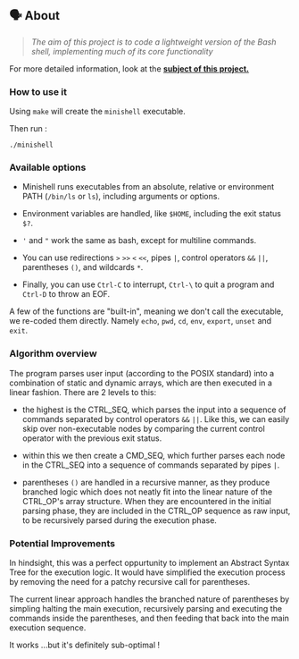 
## 🗣️ About

> _The aim of this project is to code a lightweight version of the Bash shell, implementing much of its core functionality_

For more detailed information, look at the [**subject of this project.**](https://github.com/edenjamsalem/minishell/blob/master/subject.pdf)


### How to use it

Using ``make`` will create the ``minishell`` executable.

Then run :

```
./minishell
```


### Available options

- Minishell runs executables from an absolute, relative or environment PATH (``/bin/ls`` or ``ls``), including arguments or options. 

- Environment variables are handled, like ``$HOME``, including the exit status ``$?``.

- ``'`` and ``"`` work the same as bash, except for multiline commands.

- You can use redirections ``>`` ``>>`` ``<`` ``<<``, pipes ``|``, control operators ``&&`` ``||``, parentheses ``()``, and wildcards ``*``.

- Finally, you can use ``Ctrl-C`` to interrupt, ``Ctrl-\`` to quit a program and ``Ctrl-D`` to throw an EOF.

A few of the functions are "built-in", meaning we don't call the executable, we re-coded them directly. Namely ``echo``, ``pwd``, ``cd``, ``env``, ``export``, ``unset`` and ``exit``.



### Algorithm overview

The program parses user input (according to the POSIX standard) into a combination of static and dynamic arrays, which are then executed in a linear fashion. There are 2 levels to this: 

- the highest is the CTRL_SEQ, which parses the input into a sequence of commands separated by control operators ``&&`` ``||``. Like this, we can easily skip over non-executable nodes by comparing the current control operator with the previous exit status.

- within this we then create a CMD_SEQ, which further parses each node in the CTRL_SEQ into a sequence of commands separated by pipes ``|``.

- parentheses ``()`` are handled in a recursive manner, as they produce branched logic which does not neatly fit into the linear nature of the CTRL_OP's array structure. When they are encountered in the initial parsing phase, they are included in the CTRL_OP sequence as raw input, to be recursively parsed during the execution phase.



### Potential Improvements

In hindsight, this was a perfect oppurtunity to implement an Abstract Syntax Tree for the execution logic. It would have simplified the execution process by removing the need for a patchy recursive call for parentheses. 

The current linear approach handles the branched nature of parentheses by simpling halting the main execution, recursively parsing and executing the commands inside the parentheses, and then feeding that back into the main execution sequence.

It works ...but it's definitely sub-optimal !